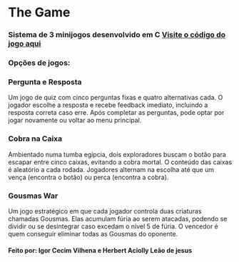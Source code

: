 # The Game
### Sistema de 3 minijogos desenvolvido em C [Visite o código do jogo aqui](https://github.com/HerbertHarvard/The_Game/blob/main/main.c)


### Opções de jogos:
### Pergunta e Resposta
Um jogo de quiz com cinco perguntas fixas e quatro alternativas cada. O jogador escolhe a resposta e recebe feedback imediato, incluindo a resposta correta caso erre. Após completar as perguntas, pode optar por jogar novamente ou voltar ao menu principal.
### Cobra na Caixa
Ambientado numa tumba egípcia, dois exploradores buscam o botão para escapar entre cinco caixas, evitando a cobra mortal. O conteúdo das caixas é aleatório a cada rodada. Jogadores alternam na escolha até que um vença (encontra o botão) ou perca (encontra a cobra).
### Gousmas War
Um jogo estratégico em que cada jogador controla duas criaturas chamadas Gousmas. Elas acumulam fúria ao serem atacadas, podendo se dividir ou se desintegrar caso excedam o nível 5 de fúria. O vencedor é quem conseguir eliminar todas as Gousmas do oponente.
#### Feito por: Igor Cecim Vilhena e Herbert Aciolly Leão de jesus
